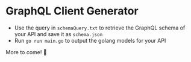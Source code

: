 # GraphQL Client Generator

* Use the query in `schemaQuery.txt` to retrieve the GraphQL schema of your API and save it as `schema.json`
* Run `go run main.go` to output the golang models for your API

More to come! 🚀
